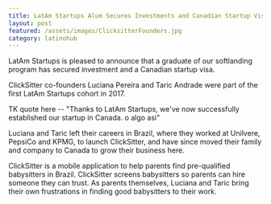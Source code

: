 ```yaml
---
title: LatAm Startups Alum Secures Investments and Canadian Startup Visa
layout: post
featured: /assets/images/ClicksitterFounders.jpg
category: latinohub
---
```

<p>
LatAm Startups is pleased to announce that a graduate of our softlanding program has secured investment and a Canadian startup visa.
</p>

<p>
ClickSitter co-founders Luciana Pereira and Taric Andrade were part of the first LatAm Startups cohort in 2017.
</p>

<p>
TK quote here -- "Thanks to LatAm Startups, we've now successfully established our startup in Canada. o algo asi"
</p>

<!--more-->

<p>
Luciana and Taric left their careers in Brazil, where they worked at Unilvere, PepsiCo and KPMG, to launch ClickSitter, and have since moved their family and company to Canada to grow their business here.
</p>

<p>
ClickSitter is a mobile application to help parents find pre-qualified babysitters in Brazil. ClickSitter screens babysitters so parents can hire someone they can trust. As parents themselves, Luciana and Taric bring their own frustrations in finding good babysitters to their work.
</p>


